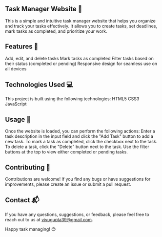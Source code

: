 ## Task Manager Website 📝
This is a simple and intuitive task manager website that helps you organize and track your tasks effectively. It allows you to create tasks, set deadlines, mark tasks as completed, and prioritize your work.

## Features 🚀
Add, edit, and delete tasks
Mark tasks as completed
Filter tasks based on their status (completed or pending)
Responsive design for seamless use on all devices

## Technologies Used 💻
This project is built using the following technologies:
HTML5
CSS3
JavaScript

## Usage 🎯
Once the website is loaded, you can perform the following actions:
Enter a task description in the input field and click the "Add Task" button to add a new task.
To mark a task as completed, click the checkbox next to the task.
To delete a task, click the "Delete" button next to the task.
Use the filter buttons at the top to view either completed or pending tasks.

## Contributing 🤝
Contributions are welcome! If you find any bugs or have suggestions for improvements, please create an issue or submit a pull request.

## Contact 📬
If you have any questions, suggestions, or feedback, please feel free to reach out to us at vivugupta39@gmail.com.

Happy task managing! 😊

